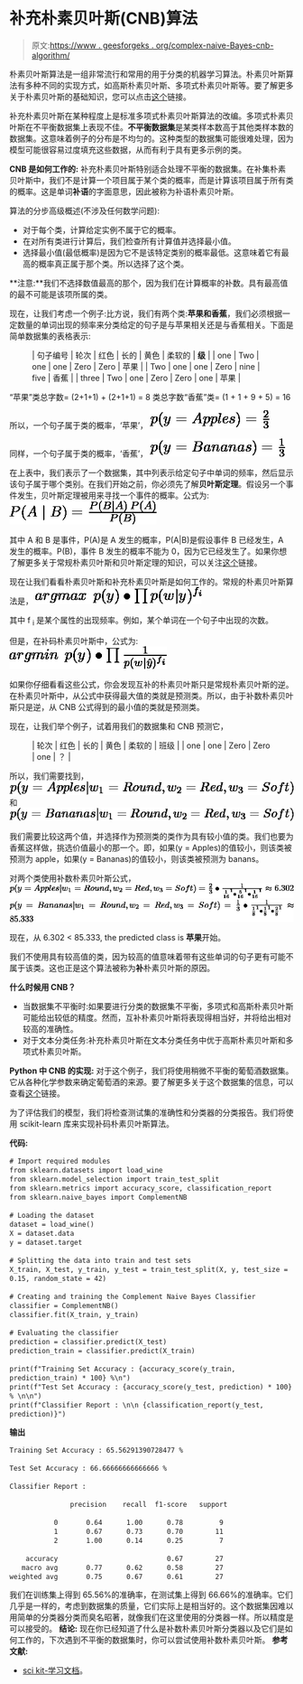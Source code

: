 # 补充朴素贝叶斯(CNB)算法

> 原文:[https://www . geesforgeks . org/complex-naive-Bayes-cnb-algorithm/](https://www.geeksforgeeks.org/complement-naive-bayes-cnb-algorithm/)

朴素贝叶斯算法是一组非常流行和常用的用于分类的机器学习算法。朴素贝叶斯算法有多种不同的实现方式，如高斯朴素贝叶斯、多项式朴素贝叶斯等。要了解更多关于朴素贝叶斯的基础知识，您可以点击[这个](https://www.geeksforgeeks.org/naive-bayes-classifiers/)链接。

补充朴素贝叶斯在某种程度上是标准多项式朴素贝叶斯算法的改编。多项式朴素贝叶斯在不平衡数据集上表现不佳。**不平衡数据集**是某类样本数高于其他类样本数的数据集。这意味着例子的分布是不均匀的。这种类型的数据集可能很难处理，因为模型可能很容易过度填充这些数据，从而有利于具有更多示例的类。

**CNB 是如何工作的:**
补充朴素贝叶斯特别适合处理不平衡的数据集。在补集朴素贝叶斯中，我们不是计算一个项目属于某个类的概率，而是计算该项目属于所有类的概率。这是单词**补语**的字面意思，因此被称为补语朴素贝叶斯。

算法的分步高级概述(不涉及任何数学问题):

*   对于每个类，计算给定实例不属于它的概率。
*   在对所有类进行计算后，我们检查所有计算值并选择最小值。
*   选择最小值(最低概率)是因为它不是该特定类别的概率最低。这意味着它有最高的概率真正属于那个类。所以选择了这个类。

**注意:**我们不选择数值最高的那个，因为我们在计算概率的补数。具有最高值的最不可能是该项所属的类。

现在，让我们考虑一个例子:比方说，我们有两个类:**苹果和香蕉**，我们必须根据一定数量的单词出现的频率来分类给定的句子是与苹果相关还是与香蕉相关。下面是简单数据集的表格表示:

<figure class="table">

| 句子编号 | 轮次 | 红色 | 长的 | 黄色 | 柔软的 | **级** |
| one | Two | one | one | Zero | Zero | 苹果 |
| Two | one | one | Zero | nine | five | 香蕉 |
| three | Two | one | Zero | Zero | one | 苹果 |

</figure>

“苹果”类总字数= (2+1+1) + (2+1+1) = 8
类总字数“香蕉”类= (1 + 1 + 9 + 5) = 16

所以，一个句子属于类的概率，‘苹果’，
![\Large p(y = Apples) = {2 \over 3}](img/2bc21f5260c886b3667c53bb63394978.png "Rendered by QuickLaTeX.com")

同样，一个句子属于类的概率，‘香蕉’，
![\Large p(y = Bananas) = {1 \over 3}](img/3d464261badb2b019cf30877c5dcea97.png "Rendered by QuickLaTeX.com")

在上表中，我们表示了一个数据集，其中列表示给定句子中单词的频率，然后显示该句子属于哪个类别。在我们开始之前，你必须先了解**贝叶斯定理**。假设另一个事件发生，贝叶斯定理被用来寻找一个事件的概率。公式为:
![\Large P(A \mid B) = \frac{P(B \mid A) \, P(A)}{P(B)}](img/2da73ec232d9557ec5cb38a7bd1d8dae.png "Rendered by QuickLaTeX.com")

其中 A 和 B 是事件，P(A)是 A 发生的概率，P(A|B)是假设事件 B 已经发生，A 发生的概率。P(B)，事件 B 发生的概率不能为 0，因为它已经发生了。如果你想了解更多关于常规朴素贝叶斯和贝叶斯定理的知识，可以关注[这个](https://www.geeksforgeeks.org/naive-bayes-classifiers/)链接。

现在让我们看看朴素贝叶斯和补充朴素贝叶斯是如何工作的。常规的朴素贝叶斯算法是，
![\Large argmax \ p(y) \bullet \prod p(w | y)^{f_i} ](img/dd0f7a6d303ad4fd50af2206c45c69d6.png "Rendered by QuickLaTeX.com")

其中 f <sub>i</sub> 是某个属性的出现频率。例如，某个单词在一个句子中出现的次数。

但是，在补码朴素贝叶斯中，公式为:
![\Large argmin \ p(y) \bullet \prod {1 \over p(w | \hat y)^{f_i}} ](img/80517053674b5ca2c2789350c7948240.png "Rendered by QuickLaTeX.com")

如果你仔细看看这些公式，你会发现互补的朴素贝叶斯只是常规朴素贝叶斯的逆。在朴素贝叶斯中，从公式中获得最大值的类就是预测类。所以，由于补数朴素贝叶斯只是逆，从 CNB 公式得到的最小值的类就是预测类。

现在，让我们举个例子，试着用我们的数据集和 CNB 预测它，

<figure class="table">

| 轮次 | 红色 | 长的 | 黄色 | 柔软的 | 班级 |
| one | one | Zero | Zero | one | ？ |

</figure>

所以，我们需要找到，
![\Large p(y = Apples|w_1 = Round, w_2 = Red, w_3 = Soft) ](img/66fbbe509ba0221167732fe694b39619.png "Rendered by QuickLaTeX.com")
和
![\Large p(y = Bananas|w_1 = Round, w_2 = Red, w_3 = Soft)](img/05ec0f868b289386d60a8a4ee6b6e0ef.png "Rendered by QuickLaTeX.com")

我们需要比较这两个值，并选择作为预测类的类作为具有较小值的类。我们也要为香蕉这样做，挑选价值最小的那一个。即，如果(y = Apples)的值较小，则该类被预测为 apple，如果(y = Bananas)的值较小，则该类被预测为 banans。

对两个类使用补数朴素贝叶斯公式，
![\Large p(y=Apples|w_1 = Round, w_2 = Red, w_3 = Soft) = {2 \over 3} \bullet {1 \over { {1 \over 16}^{1} \bullet {5 \over 16}^{1} \bullet {1 \over 16}^{1} } } \approx 6.302 ](img/d4d9ddb32f559cfbda208beadbb43ffd.png "Rendered by QuickLaTeX.com")
![\Large p(y=Bananas|w_1 = Round, w_2 = Red, w_3 = Soft) = {1 \over 3} \bullet {1 \over { {1 \over 8}^{1} \bullet {1 \over 8}^{1} \bullet {2 \over 8}^{1} } } \approx 85.333 ](img/d38fd2f23fff8c750b9f2c259ba00176.png "Rendered by QuickLaTeX.com")

现在，从 6.302 < 85.333, the predicted class is **苹果**开始。

我们不使用具有较高值的类，因为较高的值意味着带有这些单词的句子更有可能不属于该类。这也正是这个算法被称为**补**朴素贝叶斯的原因。

**什么时候用 CNB？**

*   当数据集不平衡时:如果要进行分类的数据集不平衡，多项式和高斯朴素贝叶斯可能给出较低的精度。然而，互补朴素贝叶斯将表现得相当好，并将给出相对较高的准确性。
*   对于文本分类任务:补充朴素贝叶斯在文本分类任务中优于高斯朴素贝叶斯和多项式朴素贝叶斯。

**Python 中 CNB 的实现:**
对于这个例子，我们将使用稍微不平衡的葡萄酒数据集。它从各种化学参数来确定葡萄酒的来源。要了解更多关于这个数据集的信息，可以查看[这个](https://archive.ics.uci.edu/ml/datasets/wine)链接。

为了评估我们的模型，我们将检查测试集的准确性和分类器的分类报告。我们将使用 scikit-learn 库来实现补码朴素贝叶斯算法。

**代码:**

```
# Import required modules
from sklearn.datasets import load_wine
from sklearn.model_selection import train_test_split
from sklearn.metrics import accuracy_score, classification_report
from sklearn.naive_bayes import ComplementNB

# Loading the dataset 
dataset = load_wine()
X = dataset.data
y = dataset.target

# Splitting the data into train and test sets
X_train, X_test, y_train, y_test = train_test_split(X, y, test_size = 0.15, random_state = 42)

# Creating and training the Complement Naive Bayes Classifier
classifier = ComplementNB()
classifier.fit(X_train, y_train)

# Evaluating the classifier
prediction = classifier.predict(X_test)
prediction_train = classifier.predict(X_train)

print(f"Training Set Accuracy : {accuracy_score(y_train, prediction_train) * 100} %\n")
print(f"Test Set Accuracy : {accuracy_score(y_test, prediction) * 100} % \n\n")
print(f"Classifier Report : \n\n {classification_report(y_test, prediction)}")
```

**输出**

```
Training Set Accuracy : 65.56291390728477 %

Test Set Accuracy : 66.66666666666666 % 

Classifier Report : 

               precision    recall  f1-score   support

           0       0.64      1.00      0.78         9
           1       0.67      0.73      0.70        11
           2       1.00      0.14      0.25         7

    accuracy                           0.67        27
   macro avg       0.77      0.62      0.58        27
weighted avg       0.75      0.67      0.61        27

```

我们在训练集上得到 65.56%的准确率，在测试集上得到 66.66%的准确率。它们几乎是一样的，考虑到数据集的质量，它们实际上是相当好的。这个数据集因难以用简单的分类器分类而臭名昭著，就像我们在这里使用的分类器一样。所以精度是可以接受的。
**结论:**
现在你已经知道了什么是补数朴素贝叶斯分类器以及它们是如何工作的，下次遇到不平衡的数据集时，你可以尝试使用补数朴素贝叶斯。
**参考文献:**

*   [sci kit-学习文档](https://scikit-learn.org/stable/modules/naive_bayes.html#complement-naive-bayes)。